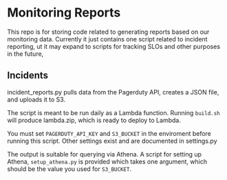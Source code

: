 # Monitoring Reports

This repo is for storing code related to generating reports based on our
monitoring data. Currently it just contains one script related to incident
reporting, ut it may expand to scripts for tracking SLOs and other purposes in
the future,

## Incidents

incident_reports.py pulls data from the Pagerduty API, creates a JSON file, and
uploads it to S3.

The script is meant to be run daily as a Lambda function. Running `build.sh`
will produce lambda.zip, which is ready to deploy to Lambda.

You must set `PAGERDUTY_API_KEY` and `S3_BUCKET` in the enviroment before
running this script.  Other settings exist and are documented in settings.py

The output is suitable for querying via Athena. A script for setting up Athena,
`setup_athena.py` is provided which takes one argument, which should be the value
you used for `S3_BUCKET`.
